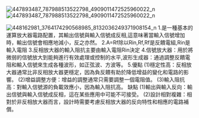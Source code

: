 ![447893487_787988513522798_4909011472525960022_n](https://github.com/Danny0420949/ec2024/assets/162286602/722bd088-b545-4088-8c67-2dc2251d9d42)![447893487_787988513522798_4909011472525960022_n](https://github.com/Danny0420949/ec2024/assets/162286602/3c13cb4b-24be-4800-95d6-f77c46fc3217)

![448162981_3764174290568985_8132036249371908154_n](https://github.com/Danny0420949/ec2024/assets/162286602/fa746923-f52e-4733-a8b3-8350c6cdd2f4)
1.是一種基本的運算放大器電路配置，其輸出信號與輸入信號成反相,這意味著當輸入信號增加時，輸出信號會相應地減小，反之亦然。 2.A=Rf除以Rin,Rf,Rf是反饋電組,Rin是輸入電阻 3.反相放大器的輸入阻抗主要由輸入電阻Rin決定 4.信號放大器：用於將微弱的信號放大到能夠進行有效處理或控制的水平,波形生成器：通過調整反饋電阻和輸入信號來生成各種波形，如正弦波、方波等。 5.優點 (1)穩定性高：反相放大器通常比非反相放大器更穩定，因為負反饋有助於降低增益的變化和電路的影響。 (2)增益調整方便：增益的調整通常只需要調整一個電阻值。 (3)輸入阻抗高：對輸入信號源的負載效應小，因為輸入阻抗高。 缺點 (1)輸出與輸入反向：輸出信號與輸入信號成反相，這在某些應用中可能不可接受。 (2)設計相對複雜：相對於非反相放大器而言，設計時需要考慮反相放大器的反向特性和相應的電路補償。
